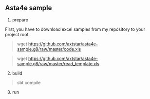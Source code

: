 ## Asta4e sample

1. prepare

First, you have to download excel samples from my repository to your project root.

> wget https://github.com/axtstar/asta4e-sample.g8/raw/master/code.xls

> wget https://github.com/axtstar/asta4e-sample.g8/raw/master/read_template.xls

2. build

> sbt compile

3. run


